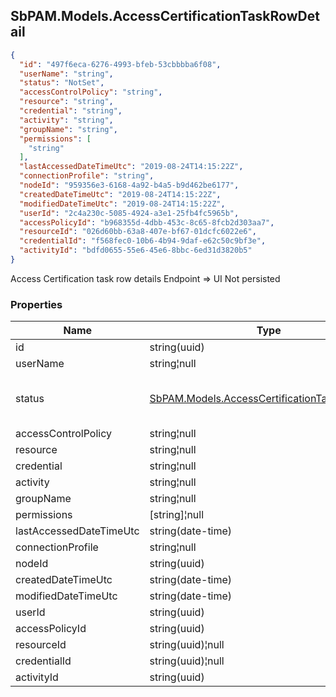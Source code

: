 
<h2 id="tocS_SbPAM.Models.AccessCertificationTaskRowDetail">SbPAM.Models.AccessCertificationTaskRowDetail</h2>

<a id="schemasbpam.models.accesscertificationtaskrowdetail"></a>
<a id="schema_SbPAM.Models.AccessCertificationTaskRowDetail"></a>
<a id="tocSsbpam.models.accesscertificationtaskrowdetail"></a>
<a id="tocssbpam.models.accesscertificationtaskrowdetail"></a>

```json
{
  "id": "497f6eca-6276-4993-bfeb-53cbbbba6f08",
  "userName": "string",
  "status": "NotSet",
  "accessControlPolicy": "string",
  "resource": "string",
  "credential": "string",
  "activity": "string",
  "groupName": "string",
  "permissions": [
    "string"
  ],
  "lastAccessedDateTimeUtc": "2019-08-24T14:15:22Z",
  "connectionProfile": "string",
  "nodeId": "959356e3-6168-4a92-b4a5-b9d462be6177",
  "createdDateTimeUtc": "2019-08-24T14:15:22Z",
  "modifiedDateTimeUtc": "2019-08-24T14:15:22Z",
  "userId": "2c4a230c-5085-4924-a3e1-25fb4fc5965b",
  "accessPolicyId": "b968355d-4dbb-453c-8c65-8fcb2d303aa7",
  "resourceId": "026d60bb-63a8-407e-bf67-01dcfc6022e6",
  "credentialId": "f568fec0-10b6-4b94-9daf-e62c50c9bf3e",
  "activityId": "bdfd0655-55e6-45e6-8bbc-6ed31d3820b5"
}

```

Access Certification task row details
Endpoint => UI
Not persisted

### Properties

|Name|Type|Required|Restrictions|Description|
|---|---|---|---|---|
|id|string(uuid)|false|none|none|
|userName|string¦null|false|none|none|
|status|[SbPAM.Models.AccessCertificationTaskRowStatus](../Models/sbpam.models.accesscertificationtaskrowstatus.md)|false|none|Access certification task row status|
|accessControlPolicy|string¦null|false|none|none|
|resource|string¦null|false|none|none|
|credential|string¦null|false|none|none|
|activity|string¦null|false|none|none|
|groupName|string¦null|false|none|none|
|permissions|[string]¦null|false|none|none|
|lastAccessedDateTimeUtc|string(date-time)|false|none|none|
|connectionProfile|string¦null|false|none|none|
|nodeId|string(uuid)|false|none|none|
|createdDateTimeUtc|string(date-time)|false|none|none|
|modifiedDateTimeUtc|string(date-time)|false|none|none|
|userId|string(uuid)|false|none|none|
|accessPolicyId|string(uuid)|false|none|none|
|resourceId|string(uuid)¦null|false|none|none|
|credentialId|string(uuid)¦null|false|none|none|
|activityId|string(uuid)|false|none|none|


